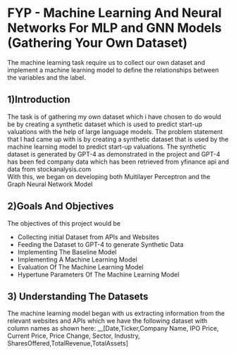 # FYP - Machine Learning And Neural Networks For MLP and GNN Models (Gathering Your Own Dataset)

The machine learning task require us to collect our own dataset and implement a machine learning model to define the relationships between the variables and the label.
## 1)Introduction

The task is of gathering my own dataset which i have chosen to do would be by creating a synthetic dataset which is used to predict start-up valuations with the help of large language models. The problem statement that I had came up with is by creating 
a synthetic dataset that is used by the machine learning model to predict start-up valuations. The synthetic dataset is generated by GPT-4 as demonstrated in the project and GPT-4 has been fed company data which has been retrieved from yfinance api and data from stockanalysis.com
<br>
With this, we began on developing both Multilayer Perceptron and the Graph Neural Network Model

## 2)Goals And Objectives
The objectives of this project would be 
- Collecting initial Dataset from APIs and Websites
- Feeding the Dataset to GPT-4 to generate Synthetic Data
- Implementing The Baseline Model
- Implementing A Machine Learning Model
- Evaluation Of The Machine Learning Model
- Hypertune Parameters Of The Machine Learning Model

## 3) Understanding The Datasets
The machine learning model began with us extracting information from the relevant websites and APIs which we have the following dataset with column names as shown here: __[Date,Ticker,Company Name, IPO Price, Current Price, Price Change, Sector, Industry, SharesOffered,TotalRevenue,TotalAssets]
